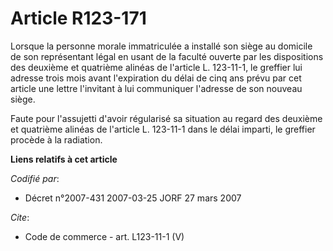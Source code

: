 # Article R123-171

Lorsque la personne morale immatriculée a installé son siège au domicile de son représentant légal en usant de la faculté
ouverte par les dispositions des deuxième et quatrième alinéas de l'article L. 123-11-1, le greffier lui adresse trois mois
avant l'expiration du délai de cinq ans prévu par cet article une lettre l'invitant à lui communiquer l'adresse de son
nouveau siège. 

Faute pour l'assujetti d'avoir régularisé sa situation au regard des deuxième et quatrième alinéas de l'article L. 123-11-1
dans le délai imparti, le greffier procède à la radiation.

**Liens relatifs à cet article**

_Codifié par_:

  - Décret n°2007-431 2007-03-25 JORF 27 mars 2007

_Cite_:

  - Code de commerce - art. L123-11-1 (V)
